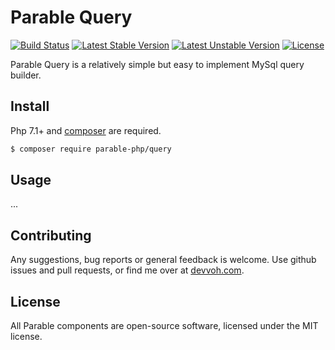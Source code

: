 # Parable Query

[![Build Status](https://travis-ci.org/parable-php/di.svg?branch=master)](https://travis-ci.org/parable-php/di)
[![Latest Stable Version](https://poser.pugx.org/parable-php/di/v/stable)](https://packagist.org/packages/parable-php/di)
[![Latest Unstable Version](https://poser.pugx.org/parable-php/di/v/unstable)](https://packagist.org/packages/parable-php/di)
[![License](https://poser.pugx.org/parable-php/di/license)](https://packagist.org/packages/parable-php/di)

Parable Query is a relatively simple but easy to implement MySql query builder.

## Install

Php 7.1+ and [composer](https://getcomposer.org) are required.

```bash
$ composer require parable-php/query
```

## Usage

...

## Contributing

Any suggestions, bug reports or general feedback is welcome. Use github issues and pull requests, or find me over at [devvoh.com](https://devvoh.com).

## License

All Parable components are open-source software, licensed under the MIT license.
